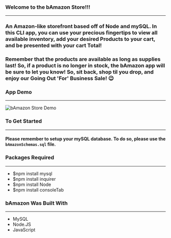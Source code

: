 ### **Welcome to the bAmazon Store!!!**
___________
### An Amazon-like storefront based off of Node and mySQL. In this CLI app, you can use your precious fingertips to view all available inventory, add your desired Products to your cart, and be presented with your cart Total! </br>
### Remember that the products are available as long as supplies last! So, if a product is no longer in stock, the **bAmazon** app will be sure to let you know! So, sit back, shop til you drop, and **enjoy** our Going Out 'For' Business Sale! :wink:

### App Demo
_____________
![bAmazon Store Demo](https://j.gifs.com/VAoAvB.gif)

### To Get Started
___________
#### Please remember to setup your mySQL database. To do so, please use the `bAmazonSchemas.sql` file. 

### Packages Required
___________
- $npm install mysql
- $npm install inquirer
- $npm install Node
- $npm install consoleTab

### **bAmazon** Was Built With
___________
- MySQL
- Node.JS
- JavaScript
